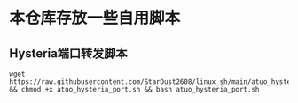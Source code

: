# 本仓库存放一些自用脚本
## Hysteria端口转发脚本
```
wget https://raw.githubusercontent.com/StarDust2608/linux_sh/main/atuo_hysteria_port.sh && chmod +x atuo_hysteria_port.sh && bash atuo_hysteria_port.sh
```
